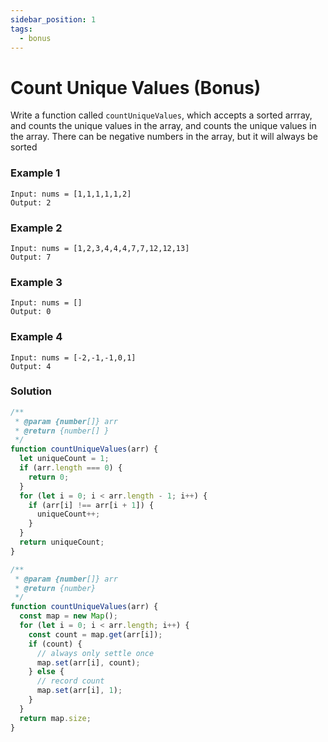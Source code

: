 ```yaml
---
sidebar_position: 1
tags:
  - bonus
---
```


# Count Unique Values (Bonus)

Write a function called <code>countUniqueValues</code>, which accepts a sorted arrray, and counts the unique values in the array, and counts the unique values in the array. There can be negative numbers in the array, but it will always be sorted

### Example 1

```
Input: nums = [1,1,1,1,1,2]
Output: 2

```

### Example 2

```
Input: nums = [1,2,3,4,4,4,7,7,12,12,13]
Output: 7
```

### Example 3

```
Input: nums = []
Output: 0
```

### Example 4

```
Input: nums = [-2,-1,-1,0,1]
Output: 4
```

### Solution

```jsx
/**
 * @param {number[]} arr
 * @return {number[] }
 */
function countUniqueValues(arr) {
  let uniqueCount = 1;
  if (arr.length === 0) {
    return 0;
  }
  for (let i = 0; i < arr.length - 1; i++) {
    if (arr[i] !== arr[i + 1]) {
      uniqueCount++;
    }
  }
  return uniqueCount;
}
```

```jsx
/**
 * @param {number[]} arr
 * @return {number}
 */
function countUniqueValues(arr) {
  const map = new Map();
  for (let i = 0; i < arr.length; i++) {
    const count = map.get(arr[i]);
    if (count) {
      // always only settle once
      map.set(arr[i], count);
    } else {
      // record count
      map.set(arr[i], 1);
    }
  }
  return map.size;
}
```
